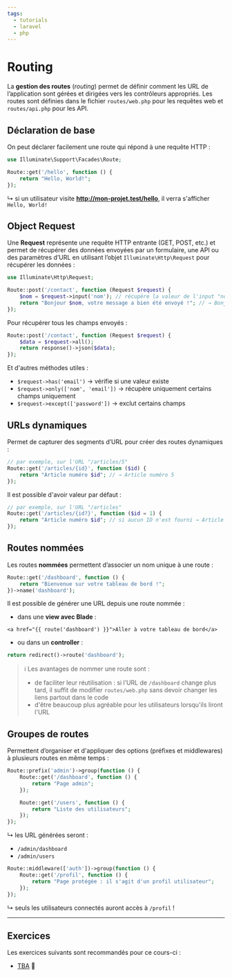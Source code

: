 ```yaml
---
tags:
  - tutorials
  - laravel
  - php
---
```


# Routing

La **gestion des routes** (_routing_) permet de définir comment les URL de l’application sont gérées et dirigées vers les contrôleurs appropriés. Les routes sont définies dans le fichier `routes/web.php` pour les requêtes web et `routes/api.php` pour les API.

## Déclaration de base

On peut déclarer facilement une route qui répond à une requête HTTP :

```php
use Illuminate\Support\Facades\Route;

Route::get('/hello', function () {
    return "Hello, World!";
});
```

↳ si un utilisateur visite **http://mon-projet.test/hello**, il verra s'afficher `Hello, World!`

## Object Request

Une **Request** représente une requête HTTP entrante (GET, POST, etc.) et permet de récupérer des données envoyées par un formulaire, une API ou des paramètres d’URL en utilisant l’objet `Illuminate\Http\Request` pour récupérer les données :

```php
use Illuminate\Http\Request;

Route::post('/contact', function (Request $request) {
    $nom = $request->input('nom'); // récupère la valeur de l'input "nom" du formulaire, par exemple "Jim"
    return "Bonjour $nom, votre message a bien été envoyé !"; // → Bonjour Jim, votre message a bien été envoyé !
});
```

Pour récupérer tous les champs envoyés :

```php
Route::post('/contact', function (Request $request) {
    $data = $request->all();
    return response()->json($data);
});
```

Et d'autres méthodes utiles :

- `$request->has('email')` → vérifie si une valeur existe
- `$request->only(['nom', 'email'])` → récupère uniquement certains champs uniquement
- `$request->except(['password'])` → exclut certains champs

## URLs dynamiques

Permet de capturer des segments d’URL pour créer des routes dynamiques :

```php
// par exemple, sur l'URL "/articles/5"
Route::get('/articles/{id}', function ($id) {
    return "Article numéro $id"; // → Article numéro 5
});
```

Il est possible d'avoir valeur par défaut :

```php
// par exemple, sur l'URL "/articles"
Route::get('/articles/{id?}', function ($id = 1) {
    return "Article numéro $id"; // si aucun ID n'est fourni → Article numéro 1
});
```

## Routes nommées

Les routes **nommées** permettent d’associer un nom unique à une route :

```php
Route::get('/dashboard', function () {
    return "Bienvenue sur votre tableau de bord !";
})->name('dashboard');
```

Il est possible de générer une URL depuis une route nommée :

- dans une **view avec Blade** :

```blade
<a href="{{ route('dashboard') }}">Aller à votre tableau de bord</a>
```

- ou dans un **controller** :

```php
return redirect()->route('dashboard');
```

> ℹ️ Les avantages de nommer une route sont :
>
> - de faciliter leur réutilisation : si l’URL de `/dashboard` change plus tard, il suffit de modifier `routes/web.php` sans devoir changer les liens partout dans le code
> - d'être beaucoup plus agréable pour les utilisateurs lorsqu'ils liront l'URL

## Groupes de routes

Permettent d’organiser et d'appliquer des options (préfixes et middlewares) à plusieurs routes en même temps :

```php
Route::prefix('admin')->group(function () {
    Route::get('/dashboard', function () {
        return "Page admin";
    });

    Route::get('/users', function () {
        return "Liste des utilisateurs";
    });
});
```

↳ les URL générées seront :

- `/admin/dashboard`
- `/admin/users`

```php
Route::middleware(['auth'])->group(function () {
    Route::get('/profil', function () {
        return "Page protégée : il s'agit d'un profil utilisateur";
    });
});
```

↳ seuls les utilisateurs connectés auront accès à `/profil` !

---

## Exercices

Les exercices suivants sont recommandés pour ce cours-ci :

- [TBA](#) 🚧
